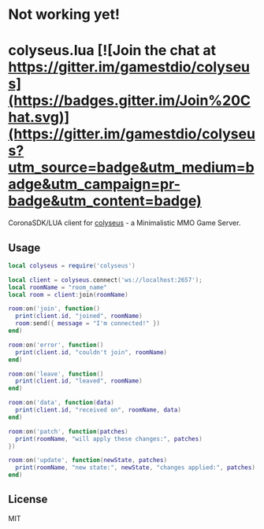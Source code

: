 # Not working yet!

# colyseus.lua [![Join the chat at https://gitter.im/gamestdio/colyseus](https://badges.gitter.im/Join%20Chat.svg)](https://gitter.im/gamestdio/colyseus?utm_source=badge&utm_medium=badge&utm_campaign=pr-badge&utm_content=badge)

CoronaSDK/LUA client for [colyseus](https://github.com/gamestdio/colyseus) - a
Minimalistic MMO Game Server.

## Usage

```lua
local colyseus = require('colyseus')

local client = colyseus.connect('ws://localhost:2657');
local roomName = "room_name"
local room = client:join(roomName)

room:on('join', function()
  print(client.id, "joined", roomName)
  room:send({ message = "I'm connected!" })
end)

room:on('error', function()
  print(client.id, "couldn't join", roomName)
end)

room:on('leave', function()
  print(client.id, "leaved", roomName)
end)

room:on('data', function(data)
  print(client.id, "received on", roomName, data)
end)

room:on('patch', function(patches)
  print(roomName, "will apply these changes:", patches)
})

room:on('update', function(newState, patches)
  print(roomName, "new state:", newState, "changes applied:", patches)
end)
```

## License

MIT
